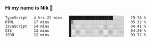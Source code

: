### Hi my name is Nik 👋

<!--
**NikDoe/NikDoe** is a ✨ _special_ ✨ repository because its `README.md` (this file) appears on your GitHub profile.

Here are some ideas to get you started:

- 🔭 I’m currently working on ...
- 🌱 I’m currently learning ...
- 👯 I’m looking to collaborate on ...
- 🤔 I’m looking for help with ...
- 💬 Ask me about ...
- 📫 How to reach me: ...
- 😄 Pronouns: ...
- ⚡ Fun fact: ...
-->

<!--START_SECTION:waka-->
```text
TypeScript   4 hrs 22 mins   ████████████████████░░░░░   79.78 % 
HTML         17 mins         █▒░░░░░░░░░░░░░░░░░░░░░░░   05.32 % 
JavaScript   14 mins         █░░░░░░░░░░░░░░░░░░░░░░░░   04.41 % 
CSS          13 mins         █░░░░░░░░░░░░░░░░░░░░░░░░   04.20 % 
JSON         12 mins         █░░░░░░░░░░░░░░░░░░░░░░░░   03.72 % 
```
<!--END_SECTION:waka-->
